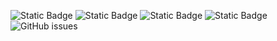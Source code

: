 ![Static Badge](https://img.shields.io/badge/blacklists-61-000000) ![Static Badge](https://img.shields.io/badge/blacklisted-2998226-cc0000) ![Static Badge](https://img.shields.io/badge/whitelisted-2254-00CC00) ![Static Badge](https://img.shields.io/badge/streaming_blacklist-28107-000000) ![GitHub issues](https://img.shields.io/github/issues/fabriziosalmi/blacklists)

